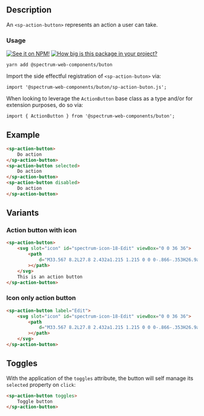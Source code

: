 ## Description

An `<sp-action-button>` represents an action a user can take.

### Usage

[![See it on NPM!](https://img.shields.io/npm/v/@spectrum-web-components/button?style=for-the-badge)](https://www.npmjs.com/package/@spectrum-web-components/button)
[![How big is this package in your project?](https://img.shields.io/bundlephobia/minzip/@spectrum-web-components/button?style=for-the-badge)](https://bundlephobia.com/result?p=@spectrum-web-components/button)

```
yarn add @spectrum-web-components/buton
```

Import the side effectful registration of `<sp-action-buton>` via:

```
import '@spectrum-web-components/buton/sp-action-buton.js';
```

When looking to leverage the `ActionButton` base class as a type and/or for extension purposes, do so via:

```
import { ActionButton } from '@spectrum-web-components/buton';
```

## Example

```html demo
<sp-action-button>
    Do action
</sp-action-button>
<sp-action-button selected>
    Do action
</sp-action-button>
<sp-action-button disabled>
    Do action
</sp-action-button>
```

## Variants

### Action button with icon

```html demo
<sp-action-button>
    <svg slot="icon" id="spectrum-icon-18-Edit" viewBox="0 0 36 36">
        <path
            d="M33.567 8.2L27.8 2.432a1.215 1.215 0 0 0-.866-.353H26.9a1.371 1.371 0 0 0-.927.406L5.084 23.372a.99.99 0 0 0-.251.422L2.055 33.1c-.114.377.459.851.783.851a.251.251 0 0 0 .062-.007c.276-.063 7.866-2.344 9.311-2.778a.972.972 0 0 0 .414-.249l20.888-20.889a1.372 1.372 0 0 0 .4-.883 1.221 1.221 0 0 0-.346-.945zM11.4 29.316c-2.161.649-4.862 1.465-6.729 2.022l2.009-6.73z"
        ></path>
    </svg>
    This is an action button
</sp-action-button>
```

### Icon only action button

```html demo
<sp-action-button label="Edit">
    <svg slot="icon" id="spectrum-icon-18-Edit" viewBox="0 0 36 36">
        <path
            d="M33.567 8.2L27.8 2.432a1.215 1.215 0 0 0-.866-.353H26.9a1.371 1.371 0 0 0-.927.406L5.084 23.372a.99.99 0 0 0-.251.422L2.055 33.1c-.114.377.459.851.783.851a.251.251 0 0 0 .062-.007c.276-.063 7.866-2.344 9.311-2.778a.972.972 0 0 0 .414-.249l20.888-20.889a1.372 1.372 0 0 0 .4-.883 1.221 1.221 0 0 0-.346-.945zM11.4 29.316c-2.161.649-4.862 1.465-6.729 2.022l2.009-6.73z"
        ></path>
    </svg>
</sp-action-button>
```

## Toggles

With the application of the `toggles` attribute, the button will self manage its `selected` property on `click`:

```html demo
<sp-action-button toggles>
    Toggle button
</sp-action-button>
```
